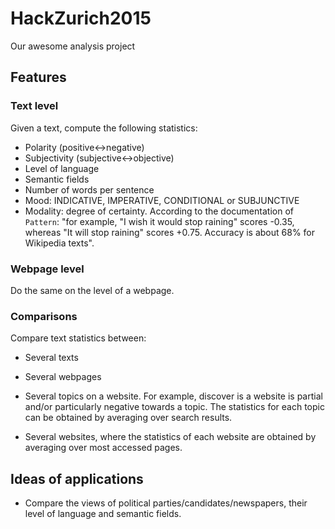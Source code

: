 # HackZurich2015
Our awesome analysis project

## Features ##

### Text level ###

Given a text, compute the following statistics:

* Polarity (positive<->negative)
* Subjectivity (subjective<->objective)
* Level of language
* Semantic fields
* Number of words per sentence
* Mood: INDICATIVE, IMPERATIVE, CONDITIONAL or SUBJUNCTIVE
* Modality: degree of certainty. According to the documentation of `Pattern`: "for example, "I wish it would stop raining" scores -0.35, whereas "It will stop raining" scores +0.75. Accuracy is about 68% for Wikipedia texts".

### Webpage level ###

Do the same on the level of a webpage.

### Comparisons ###

Compare text statistics between:
* Several texts
* Several webpages

* Several topics on a website. For example, discover is a website is partial and/or particularly negative towards a topic. The statistics for each topic can be obtained by averaging over search results.
* Several websites, where the statistics of each website are obtained by averaging over most accessed pages.

## Ideas of applications ##

* Compare the views of political parties/candidates/newspapers, their level of language and semantic fields.


